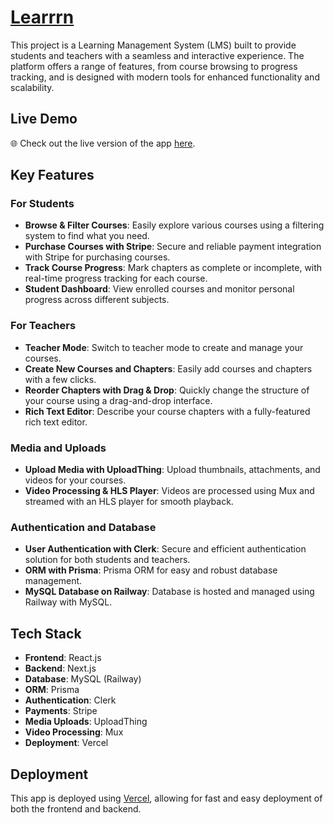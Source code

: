 # [Learrrn](https://learrrn.vercel.app/)

This project is a Learning Management System (LMS) built to provide students and teachers with a seamless and interactive experience. The platform offers a range of features, from course browsing to progress tracking, and is designed with modern tools for enhanced functionality and scalability.

## Live Demo

🌐 Check out the live version of the app [here](https://learrrn.vercel.app/).

## Key Features

### For Students

- **Browse & Filter Courses**: Easily explore various courses using a filtering system to find what you need.
- **Purchase Courses with Stripe**: Secure and reliable payment integration with Stripe for purchasing courses.
- **Track Course Progress**: Mark chapters as complete or incomplete, with real-time progress tracking for each course.
- **Student Dashboard**: View enrolled courses and monitor personal progress across different subjects.

### For Teachers

- **Teacher Mode**: Switch to teacher mode to create and manage your courses.
- **Create New Courses and Chapters**: Easily add courses and chapters with a few clicks.
- **Reorder Chapters with Drag & Drop**: Quickly change the structure of your course using a drag-and-drop interface.
- **Rich Text Editor**: Describe your course chapters with a fully-featured rich text editor.

### Media and Uploads

- **Upload Media with UploadThing**: Upload thumbnails, attachments, and videos for your courses.
- **Video Processing & HLS Player**: Videos are processed using Mux and streamed with an HLS player for smooth playback.

### Authentication and Database

- **User Authentication with Clerk**: Secure and efficient authentication solution for both students and teachers.
- **ORM with Prisma**: Prisma ORM for easy and robust database management.
- **MySQL Database on Railway**: Database is hosted and managed using Railway with MySQL.

## Tech Stack

- **Frontend**: React.js
- **Backend**: Next.js
- **Database**: MySQL (Railway)
- **ORM**: Prisma
- **Authentication**: Clerk
- **Payments**: Stripe
- **Media Uploads**: UploadThing
- **Video Processing**: Mux
- **Deployment**: Vercel

## Deployment

This app is deployed using [Vercel](https://vercel.com/), allowing for fast and easy deployment of both the frontend and backend.
